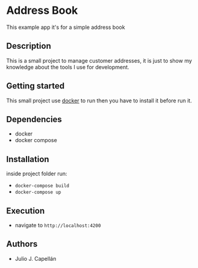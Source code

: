 # Address Book
This example app it's for a simple address book

## Description

This is a small project to manage customer addresses, it is just to show my knowledge about the tools I use for development.

## Getting started
This small project use [docker](https://www.docker.com/get-started/) to run then you have to install it before run it.

## Dependencies

* docker
* docker compose

## Installation
inside project folder run:
* ```docker-compose build```
* ```docker-compose up```

## Execution
* navigate to ```http://localhost:4200```


## Authors

* Julio J. Capellán

